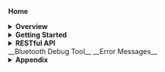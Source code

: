 __Home__
<details><summary><strong>Overview</strong></summary>

   * __[Cassia Router Overview](https://github.com/CassiaNetworks/CassiaSDKGuide/wiki/Cassia-Router-Overview)__
   * Two Set of RESTful APIs
   * Architecture Diagram
   * Server Sent Events

</details>

<details><summary><strong>Getting Started</strong></summary>

* __[How to Get Started](https://github.com/CassiaNetworks/CassiaSDKGuide/wiki/Getting-Started)__
* Access Local Router
* Access Cassia Router through the Cassia AC

</details>

<details><summary><strong>RESTful API</strong></summary>

* __[Overview of RESTful API](https://github.com/CassiaNetworks/CassiaSDKGuide/wiki/RESTful-API)__
* Common Parameters
* <details><summary><strong>Management APIs</strong></summary>

   * Obtain Cassia Router’s Configuration
   * Obtain Cassia Router’s Status
   * Monitor Cassia Router’s Status
   * Obtain All Online Routers’ Status
   * Reboot a Router Remotely

   </details>
* <details><summary><strong>Traffic Related APIs</strong></summary>

   * Scan Bluetooth Devices
   * Filter Scanned Data based on Device MAC, RSSI, Name, and UUID
   * Connect/Disconnect to a Target Device
   * Discover GATT Services and Characteristics
   * Read/Write the Value of a Specific Characteristic
   * Get Advertise Data
   * Get Device Connection Status
   * Receive Notification and Indication

   </details>
* Positioning APIs
* <details><summary><strong>Secure Pairing APIs</strong></summary>

   * Overview of Secure Pairing APIs
   * Pair Request
   * Pair-Input Request
   * Unpair Request
   * Just Works Example
   * Passkey Entry Example: Initiator Inputs
   * LE Legacy Pairing OOB Example

   </details>
* <details><summary><strong>Router Auto-Selection APIs</strong></summary>
   
   * Overview of Router Auto-Selection
   * Connect a Device
   * Disconnect a Device

   </details>
* <details><summary><strong>SSE Combination APIs</strong></summary>
   * Overview of SSE Combination APIs
   * Create Combined SSE
   * Open Scan
   * Close Scan
   * Open Notify
   * Close Notify
   * Open Connection-State Report
   * Close Connection-State Report
   * Open AP-State Report
   * Close AP-State Report
   </details>
</details>
<span>__Bluetooth Debug Tool__</span>
<span>__Error Messages__</span>
<details><summary><strong>Appendix</strong></summary>
   
   * Migrate from C1000-2B Firmware to X1000
   * Sample Code to Get Access Token
   
</details>